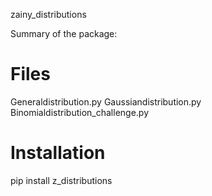 zainy_distributions 

Summary of the package:

# Files

Generaldistribution.py
Gaussiandistribution.py
Binomialdistribution_challenge.py

# Installation

pip install z_distributions 